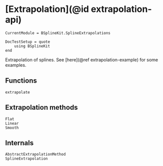 # [Extrapolation](@id extrapolation-api)

```@meta
CurrentModule = BSplineKit.SplineExtrapolations

DocTestSetup = quote
    using BSplineKit
end
```

Extrapolation of splines.
See [here](@ref extrapolation-example) for some examples.

## Functions

```@docs
extrapolate
```

## Extrapolation methods

```@docs
Flat
Linear
Smooth
```

## Internals

```@docs
AbstractExtrapolationMethod
SplineExtrapolation
```
